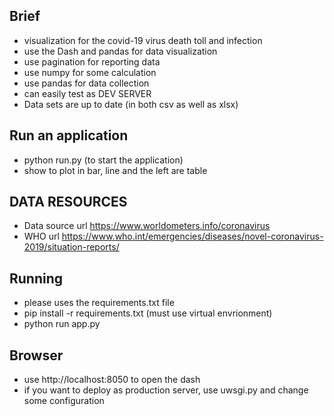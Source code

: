 ## Brief 
- visualization for the covid-19 virus death toll and infection 
- use the Dash and pandas for data visualization
- use pagination for reporting data 
- use numpy for some calculation  
- use pandas for data collection 
- can easily test as DEV SERVER 
- Data sets are up to date (in both csv as well as xlsx)

## Run an application 
- python run.py (to start the application)
- show to plot in bar, line and the left are table

## DATA RESOURCES 
- Data source url https://www.worldometers.info/coronavirus
- WHO url https://www.who.int/emergencies/diseases/novel-coronavirus-2019/situation-reports/

## Running 
- please uses the requirements.txt file 
- pip install -r requirements.txt (must use virtual envrionment) 
- python run app.py 

## Browser 
- use http://localhost:8050 to open the dash 
- if you want to deploy as production server, use uwsgi.py and change some configuration 

